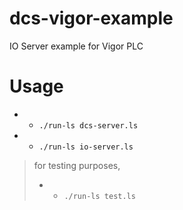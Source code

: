 # dcs-vigor-example
IO Server example for Vigor PLC 


# Usage

* + `./run-ls dcs-server.ls`
* + `./run-ls io-server.ls`
>  for testing purposes, 
> * + `./run-ls test.ls`
